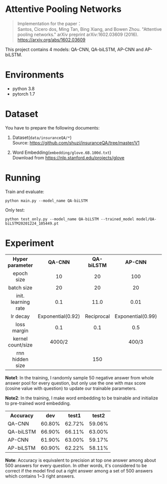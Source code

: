 Attentive Pooling Networks
===
> Implementation for the paper：  
Santos, Cicero dos, Ming Tan, Bing Xiang, and Bowen Zhou. "Attentive pooling networks." arXiv preprint arXiv:1602.03609 (2016).
>https://arxiv.org/abs/1602.03609

This project contains 4 models: QA-CNN, QA-biLSTM, AP-CNN and AP-biLSTM.

# Environments

+ python 3.8
+ pytorch 1.7

# Dataset
You have to prepare the following documents:  
1. Dataset(`data/insuranceQA/*`)  
  Source: https://github.com/shuzi/insuranceQA/tree/master/V1

2. Word Embedding(`embedding/glove.6B.100d.txt`)  
Download from https://nlp.stanford.edu/projects/glove

# Running

Train and evaluate:
```
python main.py --model_name QA-biLSTM
```

Only test:
```
python test_only.py --model_name QA-biLSTM --trained_model model/QA-biLSTM20201224_105449.pt
```

# Experiment

<table align="center">
    <tr>
        <th>Hyper parameter</th>
        <th>QA-CNN</th>
        <th>QA-biLSTM</th>
        <th>AP-CNN</th>
        <th>AP-biLSTM</th>
    </tr>
    <tr>
        <td align="center">epoch size</td>
        <td align="center">10</td>
        <td align="center">20</td>
        <td align="center">100</td>
        <td align="center">25</td>
    </tr>
    <tr>
        <td align="center">batch size</td>
        <td align="center">20</td>
        <td align="center">20</td>
        <td align="center">20</td>
        <td align="center">20</td>
    </tr>
    <tr>
        <td align="center">init. learning rate</td>
        <td align="center">0.1</td>
        <td align="center">11.0</td>
        <td align="center">0.01</td>
        <td align="center">1.1</td>
    </tr>
    <tr>
        <td align="center">lr decay</td>
        <td align="center">Exponential(0.92)</td>
        <td align="center">Reciprocal</td>
        <td align="center">Exponential(0.99)</td>
        <td align="center">Reciprocal</td>
    </tr>
    <tr>
        <td align="center">loss margin</td>
        <td align="center">0.1</td>
        <td align="center">0.1</td>
        <td align="center">0.5</td>
        <td align="center">0.2</td>
    </tr>
    <tr>
        <td align="center">kernel count/size</td>
        <td align="center">4000/2</td>
        <td align="center"></td>
        <td align="center">400/3</td>
        <td align="center"></td>
    </tr>
    <tr>
        <td align="center">rnn hidden size</td>
        <td align="center"></td>
        <td align="center">150</td>
        <td align="center"></td>
        <td align="center">150</td>
    </tr>
</table>

**Note1**: In the training, I randomly sample 50 negative answer 
from whole answer pool for every question,
but only use the one with max score (cosine value with question) 
to update our trainable parameters. 

**Note2**: In the training, I make word embedding to be trainable 
and initialize to pre-trained word embedding.


<table align="center">
    <tr>
        <th>Accuracy</th>
        <th>dev</th>
        <th>test1</th>
        <th>test2</th>
    </tr>
    <tr>
        <td>QA-CNN</td>
        <td>60.80%</td>
        <td>62.72%</td>
        <td>59.06%</td>
    </tr>
    <tr>
        <td>QA-biLSTM</td>
        <td>66.90%</td>
        <td>66.11%</td>
        <td>63.00%</td>
    </tr>
    <tr>
        <td>AP-CNN</td>
        <td>61.90%</td>
        <td>63.00%</td>
        <td>59.17%</td>
    </tr>
    <tr>
        <td>AP-biLSTM</td>
        <td>60.90%</td>
        <td>62.22%</td>
        <td>58.11%</td>
    </tr>
</table>

**Note**: Accuracy is equivalent to precision at top one answer
among about 500 answers for every question.
In other words, it's considered to be correct if the model find out a right answer
among a set of 500 answers which contains 1~3 right answers.
